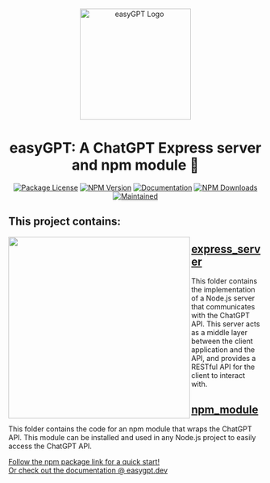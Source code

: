 <br/>
<p align="center">
  <a href="http://nestjs.com/" target="blank"><img src="https://user-images.githubusercontent.com/64712227/223658360-1584fdf2-39c6-4895-9c25-4aafea32d780.png" width="220" alt="easyGPT Logo" /></a>
</p>
<h1 align="center">easyGPT: A ChatGPT Express server and npm module 🤖</h1>
<p align="center">
 <a href="https://github.com/FrancescoCoding/easyGPT/blob/main/LICENSE%20%F0%9F%A4%96" target="_blank"><img src="https://img.shields.io/github/license/francescocoding/easygpt" alt="Package License" /></a>
 <a href="https://www.npmjs.com/easygpt" target="_blank"><img src="https://img.shields.io/npm/v/easygpt" alt="NPM Version" /></a>
 <a href="https://easygpt.dev" target="_blank"><img src="https://img.shields.io/badge/Docs-easygpt.dev-blue" alt="Documentation"/></a>
 <a href="https://www.npmjs.com/easygpt" target="_blank"><img src="https://img.shields.io/npm/dw/easygpt" alt="NPM Downloads" /></a>
 <a href="https://www.npmjs.com/easygpt" target="_blank"><img src="https://img.shields.io/maintenance/yes/2023" alt="Maintained" /></a>
</p>

## This project contains:
<a href="url"><img src="https://user-images.githubusercontent.com/64712227/222500018-e1aa2fe4-9a61-4205-bba8-f1d41b102156.png" align="left" height="360" ></a>

## [express_server](https://github.com/FrancescoCoding/Node-chatGPT-api-starter-template/tree/main/express_server)
 This folder contains the implementation of a Node.js server that communicates with the ChatGPT API. This server acts as a middle layer between the client application and the API, and provides a RESTful API for the client to interact with.

## [npm_module](https://github.com/FrancescoCoding/Node-chatGPT-api-starter-template/tree/main/npm_module)
This folder contains the code for an npm module that wraps the ChatGPT API. This module can be installed and used in any Node.js project to easily access the ChatGPT API.

[Follow the npm package link for a quick start!](https://www.npmjs.com/package/easygpt)  
[Or check out the documentation @ easygpt.dev](https://easygpt.dev/)  

